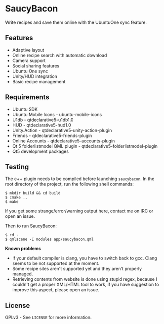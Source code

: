 # SaucyBacon

Write recipes and save them online with the UbuntuOne sync feature.

## Features
 * Adaptive layout
 * Online recipe search with automatic download
 * Camera support
 * Social sharing features
 * Ubuntu One sync
 * Unity/HUD integration
 * Basic recipe management

## Requirements
 * Ubuntu SDK
 * Ubuntu Mobile Icons - ubuntu-mobile-icons
 * U1db - qtdeclarative5-u1db1.0
 * HUD - qtdeclarative5-hud1.0
 * Unity.Action - qtdeclarative5-unity-action-plugin
 * Friends - qtdeclarative5-friends-plugin
 * Online Accounts - qtdeclarative5-accounts-plugin
 * Qt 5 folderlistmodel QML plugin - qtdeclarative5-folderlistmodel-plugin
 * Qt5 development packages

## Testing
The c++ plugin needs to be compiled before launching `saucybacon`. In the root directory of the project,
run the following shell commands:
```
$ mkdir build && cd build
$ cmake ..
$ make
```
If you get some strange/error/warning output here, contact me on IRC or open an issue.

Then to run SaucyBacon:
```
$ cd -
$ qmlscene -I modules app/saucybacon.qml
```

**Known problems**
 * If your default compiler is clang, you have to switch back to gcc. Clang seems to be not supported at the moment.
 * Some recipe sites aren't supported yet and they aren't properly managed.
 * Retrieving contents from website is done using stupid regex, because I couldn't get a proper XML/HTML tool to work,
   if you have suggestion to improve this aspect, please open an issue.

## License
GPLv3 - See `LICENSE` for more information.
